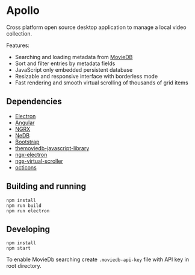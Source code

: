 # Apollo

Cross platform open source desktop application to manage a local video collection.

Features:

- Searching and loading metadata from [MovieDB](https://themoviedb.org)
- Sort and filter entries by metadata fields
- JavaScript only embedded persistent database
- Resizable and responsive interface with borderless mode
- Fast rendering and smooth virtual scrolling of thousands of grid items

## Dependencies

- [Electron](https://github.com/electron/electron)
- [Angular](https://github.com/angular)
- [NGRX](https://github.com/ngrx)
- [NeDB](https://github.com/louischatriot/nedb)
- [Bootstrap](https://github.com/twbs/bootstrap)
- [themoviedb-javascript-library](https://github.com/cavestri/themoviedb-javascript-library)
- [ngx-electron](https://github.com/ThorstenHans/ngx-electron)
- [ngx-virtual-scroller](https://github.com/rintoj/ngx-virtual-scroller)
- [octicons](https://github.com/primer/octicons)

## Building and running

```
npm install
npm run build
npm run electron
```

## Developing

```
npm install
npm start
```

To enable MovieDb searching create `.moviedb-api-key` file with API key in root directory.
